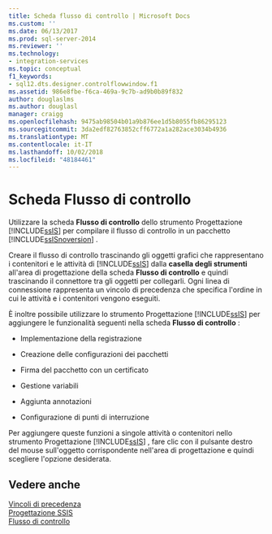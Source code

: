 ```yaml
---
title: Scheda flusso di controllo | Microsoft Docs
ms.custom: ''
ms.date: 06/13/2017
ms.prod: sql-server-2014
ms.reviewer: ''
ms.technology:
- integration-services
ms.topic: conceptual
f1_keywords:
- sql12.dts.designer.controlflowwindow.f1
ms.assetid: 986e8fbe-f6ca-469a-9c7b-ad9b0b89f832
author: douglaslms
ms.author: douglasl
manager: craigg
ms.openlocfilehash: 9475ab98504b01a9b876ee1d5b8055fb86295123
ms.sourcegitcommit: 3da2edf82763852cff6772a1a282ace3034b4936
ms.translationtype: MT
ms.contentlocale: it-IT
ms.lasthandoff: 10/02/2018
ms.locfileid: "48184461"
---
```

# <a name="control-flow-tab"></a>Scheda Flusso di controllo
  Utilizzare la scheda **Flusso di controllo** dello strumento Progettazione [!INCLUDE[ssIS](../includes/ssis-md.md)] per compilare il flusso di controllo in un pacchetto [!INCLUDE[ssISnoversion](../includes/ssisnoversion-md.md)] .  
  
 Creare il flusso di controllo trascinando gli oggetti grafici che rappresentano i contenitori e le attività di [!INCLUDE[ssIS](../includes/ssis-md.md)] dalla **casella degli strumenti** all'area di progettazione della scheda **Flusso di controllo** e quindi trascinando il connettore tra gli oggetti per collegarli. Ogni linea di connessione rappresenta un vincolo di precedenza che specifica l'ordine in cui le attività e i contenitori vengono eseguiti.  
  
 È inoltre possibile utilizzare lo strumento Progettazione [!INCLUDE[ssIS](../includes/ssis-md.md)] per aggiungere le funzionalità seguenti nella scheda **Flusso di controllo** :  
  
-   Implementazione della registrazione  
  
-   Creazione delle configurazioni dei pacchetti  
  
-   Firma del pacchetto con un certificato  
  
-   Gestione variabili  
  
-   Aggiunta annotazioni  
  
-   Configurazione di punti di interruzione  
  
 Per aggiungere queste funzioni a singole attività o contenitori nello strumento Progettazione [!INCLUDE[ssIS](../includes/ssis-md.md)] , fare clic con il pulsante destro del mouse sull'oggetto corrispondente nell'area di progettazione e quindi scegliere l'opzione desiderata.  
  
## <a name="see-also"></a>Vedere anche  
 [Vincoli di precedenza](control-flow/precedence-constraints.md)   
 [Progettazione SSIS](ssis-designer.md)   
 [Flusso di controllo](control-flow/control-flow.md)  
  
  
